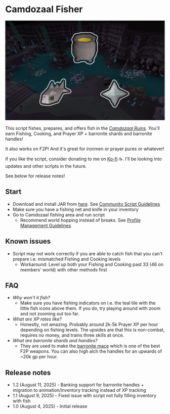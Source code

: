 # Camdozaal Fisher

![img.png](img.png)

This script fishes, prepares, and offers fish in the [_Camdozaal Ruins_](https://oldschool.runescape.wiki/w/Ruins_of_Camdozaal). You'll earn Fishing, Cooking, and Prayer XP + barronite shards and barronite handles!

It also works on F2P! And it's great for ironmen or prayer pures or whatever!

If you like the script, consider donating to me on [Ko-fi](https://ko-fi.com/fruart) ☕. I'll be looking into updates and other scripts in the future.

See below for release notes!

## Start
- Download and install JAR from [here](https://github.com/fru-art/fru-scripts/blob/master/out/artifacts/CamdozaalFisherScript.jar). See [Community Script Guidelines](https://discord.com/channels/736938454478356570/1364978724105355324)
- Make sure you have a fishing net and knife in your inventory
- Go to Camdozaal fishing area and run script
    - Recommend world hopping instead of breaks. See [Profile Management Guidelines](https://discord.com/channels/736938454478356570/1393939764092207134/1393939764092207134)

## Known issues
- Script may not work correctly if you are able to catch fish that you can't prepare i.e. mismatched Fishing and Cooking levels
    - Workaround: Level up both your Fishing and Cooking past 33 (46 on members' world) with other methods first

## FAQ
- *Why won't it fish?*
    - Make sure you have fishing indicators on i.e. the teal tile with the little fish icons above them. If you do, try playing around with zoom and not zooming out too far.
- *What are XP rates like?*
    - Honestly, not amazing. Probably around 2k-5k Prayer XP per hour depending on fishing levels. The upsides are that this is non-combat, requires no money, and trains three skills at once.
- *What are barronite shards and handles?*
    - They are used to make the [barronite mace](https://oldschool.runescape.wiki/w/Barronite_mace) which is one of the best F2P weapons. You can also high alch the handles for an upwards of ~20k gp per hour.

## Release notes
- 1.2 (August 11, 2025) - Banking support for barronite handles + migration to animation/inventory tracking instead of XP tracking
- 1.1 (August 9, 2025) - Fixed issue with script not fully filling inventory with fish
- 1.0 (August 4, 2025) - Initial release